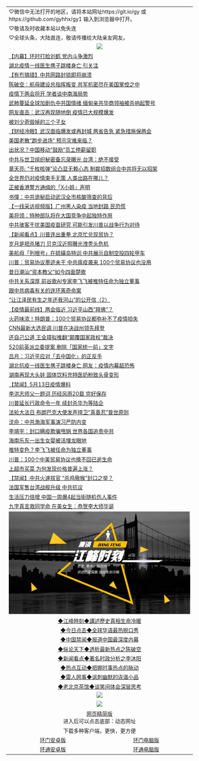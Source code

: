 
 <table>
 
<tr>
<td colspan="2" align=left>
♡微信中无法打开的地区，请将本站网址https://git.io/gy 或 https://github.com/gyhhx/gy1 输入到浏览器中打开。 
 </td>
</tr>
 <tr>
 <td colspan="2" align=left>
♡敬请及时收藏本站以免失连
 </td>
   <tr>
<td colspan="2" align=left>
♡全球头条，大陆直连，敬请传播给大陆亲友网友。
 </td>
</tr>

 <tr>
    <td colspan="2" align=center><img src="https://cdn.jsdelivr.net/gh/gyoupiodf/im1/%E7%BD%91%E9%97%A8%E6%96%B0%E9%97%BB1.jpg"></td>
 </tr>
<tr><td colspan="2" align="left"><a href="https://user.xgttd.press/?name=c1170538&key=zquqqokxqdzafbdg&from=gy">【内幕】环时打脸刘鹤 党内斗争激烈</a></td></tr>
<tr><td colspan="2" align="left"><a href="https://user.xgttd.press/?name=c1170490&key=zquqqokxqdzafbdg&from=gy">湖北疫情一线医生携子跳楼身亡 引关注</a></td></tr>
<tr><td colspan="2" align="left"><a href="https://user.xgttd.press/?name=c1170503&key=zquqqokxqdzafbdg&from=gy">【有冇搞错】中共网路封锁即将崩溃</a></td></tr>
<tr><td colspan="2" align="left"><a href="https://user.xgttd.press/?name=c1170598&key=zquqqokxqdzafbdg&from=gy">陈破空：航母建设总指挥叛变 共军机密尽在美国掌控之中</a></td></tr>
<tr><td colspan="2" align="left"><a href="https://user.xgttd.press/?name=c1170505&key=zquqqokxqdzafbdg&from=gy">疫情下两会将开 学者谈中南海局势</a></td></tr>
<tr><td colspan="2" align="left"><a href="https://user.xgttd.press/?name=c1170580&key=zquqqokxqdzafbdg&from=gy">武肺蔓延全球加剧仇中共国情绪 缅甸亲共华商领袖被杀响起警号</a></td></tr>
<tr><td colspan="2" align="left"><a href="https://user.xgttd.press/?name=c1170572&key=zquqqokxqdzafbdg&from=gy">网友直击：武汉再现随地倒 疫情已大规模爆发</a></td></tr>
<tr><td colspan="2" align="left"><a href="https://user.xgttd.press/?name=c1170589&key=zquqqokxqdzafbdg&from=gy">被刘少奇毁掉的三个子女</a></td></tr>
<tr><td colspan="2" align="left"><a href="https://user.xgttd.press/?name=c1170543&key=zquqqokxqdzafbdg&from=gy">【财经冷眼】武汉面临爆发或再封城 两省告急 紧急措施保两会</a></td></tr>
<tr><td colspan="2" align="left"><a href="https://user.xgttd.press/?name=c1170513&key=zquqqokxqdzafbdg&from=gy">美国老散“跑步进场” 预示灾难来临？</a></td></tr>
<tr><td colspan="2" align="left"><a href="https://user.xgttd.press/?name=c1170583&key=zquqqokxqdzafbdg&from=gy">出状况？中国移动“鼓励”员工停薪留职</a></td></tr>
<tr><td colspan="2" align="left"><a href="https://user.xgttd.press/?name=c1170561&key=zquqqokxqdzafbdg&from=gy">中共与世卫组织秘密备忘录曝光 台湾：绝不接受</a></td></tr>
<tr><td colspan="2" align="left"><a href="https://user.xgttd.press/?name=c1170541&key=zquqqokxqdzafbdg&from=gy">章天亮: “千枚核弹”论凸显无赖心态 制裁招数组合中共将无以招架</a></td></tr>
<tr><td colspan="2" align="left"><a href="https://user.xgttd.press/?name=c1170569&key=zquqqokxqdzafbdg&from=gy">全世界仍对疫情束手无策  人类出路在哪儿？</a></td></tr>
<tr><td colspan="2" align="left"><a href="https://user.xgttd.press/?name=c1170557&key=zquqqokxqdzafbdg&from=gy">正被香港警方通缉的「X小姐」声明</a></td></tr>
<tr><td colspan="2" align="left"><a href="https://user.xgttd.press/?name=c1170588&key=zquqqokxqdzafbdg&from=gy">书僮：中共诡秘启动武汉全市核酸筛查的背后</a></td></tr>
<tr><td colspan="2" align="left"><a href="https://user.xgttd.press/?name=c1170566&key=zquqqokxqdzafbdg&from=gy">【一线采访视频版】广州黑人染疫 当地封路 民恐慌</a></td></tr>
<tr><td colspan="2" align="left"><a href="https://user.xgttd.press/?name=c1170584&key=zquqqokxqdzafbdg&from=gy">美将领：特种部队将在大国竞争中起独特作用</a></td></tr>
<tr><td colspan="2" align="left"><a href="https://user.xgttd.press/?name=c1170524&key=zquqqokxqdzafbdg&from=gy">中共骇客干扰美国疫苗研究 可能引发川普以战争行为对待</a></td></tr>
<tr><td colspan="2" align="left"><a href="https://user.xgttd.press/?name=c1170596&key=zquqqokxqdzafbdg&from=gy">【新闻看点】川普连出重拳 北京忙兑现贸协？</a></td></tr>
<tr><td colspan="2" align="left"><a href="https://user.xgttd.press/?name=c1170577&key=zquqqokxqdzafbdg&from=gy">岁月是把杀猪刀 贝克汉近照曝光洩秃头危机</a></td></tr>
<tr><td colspan="2" align="left"><a href="https://user.xgttd.press/?name=c1170559&key=zquqqokxqdzafbdg&from=gy">美航母「列根号」在硫磺岛特训 中共展示自制空投四轮甲车</a></td></tr>
<tr><td colspan="2" align="left"><a href="https://user.xgttd.press/?name=c1170570&key=zquqqokxqdzafbdg&from=gy">川普：贸易协议墨迹未干 中共瘟疫袭来 100个贸易协议也没用</a></td></tr>
<tr><td colspan="2" align="left"><a href="https://user.xgttd.press/?name=c1170576&key=zquqqokxqdzafbdg&from=gy">昔日潮汕“资本教父”如今四面楚歌</a></td></tr>
<tr><td colspan="2" align="left"><a href="https://user.xgttd.press/?name=c1170542&key=zquqqokxqdzafbdg&from=gy">中共关系深厚 前谷歌AI专家李飞飞被推特任命为独立董事</a></td></tr>
<tr><td colspan="2" align="left"><a href="https://user.xgttd.press/?name=c1170556&key=zquqqokxqdzafbdg&from=gy">跟中共病毒有关的连环离奇命案</a></td></tr>
<tr><td colspan="2" align="left"><a href="https://user.xgttd.press/?name=c1170539&key=zquqqokxqdzafbdg&from=gy">“让江泽民有生之年还我河山”的公开信（2）</a></td></tr>
<tr><td colspan="2" align="left"><a href="https://user.xgttd.press/?name=c1170595&key=zquqqokxqdzafbdg&from=gy">【疫情最前线】两会临近 习近平山西“拜佛”？</a></td></tr>
<tr><td colspan="2" align="left"><a href="https://user.xgttd.press/?name=c1170501&key=zquqqokxqdzafbdg&from=gy">火药味浓！特朗普：100个贸易协议都弥补不了疫情损失</a></td></tr>
<tr><td colspan="2" align="left"><a href="https://user.xgttd.press/?name=c1170579&key=zquqqokxqdzafbdg&from=gy">CNN最新大选民调 川普在决战州领先拜登</a></td></tr>
<tr><td colspan="2" align="left"><a href="https://user.xgttd.press/?name=c1170575&key=zquqqokxqdzafbdg&from=gy">还自己公道 王全璋拟推翻“颠覆国家政权”裁决</a></td></tr>
<tr><td colspan="2" align="left"><a href="https://user.xgttd.press/?name=c1170560&key=zquqqokxqdzafbdg&from=gy">520前英派立委提案 删除「国家统一前」文字</a></td></tr>
<tr><td colspan="2" align="left"><a href="https://user.xgttd.press/?name=c1170617&key=zquqqokxqdzafbdg&from=gy">吕月：习近平应对「去中国化」的正反手</a></td></tr>
<tr><td colspan="2" align="left"><a href="https://user.xgttd.press/?name=c1170608&key=zquqqokxqdzafbdg&from=gy">湖北抗疫一线医生携子跳楼身亡 网友：疫情内幕超恐怖</a></td></tr>
<tr><td colspan="2" align="left"><a href="https://user.xgttd.press/?name=c1170568&key=zquqqokxqdzafbdg&from=gy">湖南再现大头娃 固体饮料充特医奶粉致头骨变形</a></td></tr>
<tr><td colspan="2" align="left"><a href="https://user.xgttd.press/?name=c1170587&key=zquqqokxqdzafbdg&from=gy">【禁闻】5月13日疫情爆料</a></td></tr>
<tr><td colspan="2" align="left"><a href="https://user.xgttd.press/?name=c1170604&key=zquqqokxqdzafbdg&from=gy">李洪志师父一题词 历经风雨20载 完好保存</a></td></tr>
<tr><td colspan="2" align="left"><a href="https://user.xgttd.press/?name=c1170590&key=zquqqokxqdzafbdg&from=gy">川普延长行政命令一年 续封杀华为等陆企</a></td></tr>
<tr><td colspan="2" align="left"><a href="https://user.xgttd.press/?name=c1170586&key=zquqqokxqdzafbdg&from=gy">法轮大法日 布朗巴克大使发声捍卫“真善忍”普世原则</a></td></tr>
<tr><td colspan="2" align="left"><a href="https://user.xgttd.press/?name=c1170615&key=zquqqokxqdzafbdg&from=gy">沈舟：中共渤海军事演习严防内变</a></td></tr>
<tr><td colspan="2" align="left"><a href="https://user.xgttd.press/?name=c1170491&key=zquqqokxqdzafbdg&from=gy">李靖宇：封口瞒疫欺骗甩锅 世界各国追责中共</a></td></tr>
<tr><td colspan="2" align="left"><a href="https://user.xgttd.press/?name=c1170535&key=zquqqokxqdzafbdg&from=gy">海南乐东一出生女婴被活埋龙眼地</a></td></tr>
<tr><td colspan="2" align="left"><a href="https://user.xgttd.press/?name=c1170492&key=zquqqokxqdzafbdg&from=gy">推特变色？李飞飞被任命为独立董事</a></td></tr>
<tr><td colspan="2" align="left"><a href="https://user.xgttd.press/?name=c1170502&key=zquqqokxqdzafbdg&from=gy">川普：100个中美贸易协议也换不回已逝生命</a></td></tr>
<tr><td colspan="2" align="left"><a href="https://user.xgttd.press/?name=c1170530&key=zquqqokxqdzafbdg&from=gy">上超市买菜 为何发现价格普遍上涨？</a></td></tr>
<tr><td colspan="2" align="left"><a href="https://user.xgttd.press/?name=c1170526&key=zquqqokxqdzafbdg&from=gy">【禁闻】中共火速拔官 “杀鸡儆猴”封口之举？</a></td></tr>
<tr><td colspan="2" align="left"><a href="https://user.xgttd.press/?name=c1170550&key=zquqqokxqdzafbdg&from=gy">法国军售台湾战舰升级 中共抗议</a></td></tr>
<tr><td colspan="2" align="left"><a href="https://user.xgttd.press/?name=c1170540&key=zquqqokxqdzafbdg&from=gy">生活压力倍增 中国一周爆4起当街随机伤人事件</a></td></tr>
<tr><td colspan="2" align="left"><a href="https://user.xgttd.press/?name=c1170565&key=zquqqokxqdzafbdg&from=gy">九字真言救同学命 在美女生：恭贺李大师华诞</a></td></tr>

 <tr>
   <td colspan="2" align=center><img src="https://github.com/gyoupiodf/im1/blob/master/jf-1.jpg"></td>
  </tr>
   <tr>
   <td colspan="2" align=center> 
<a href="https://user.xgttd.press/oo.aspx?name=c922850&key=zquqqokxqdzafbdg&from=gy&tag=9877">◆江峰時刻◆講述歷史真相生命冷暖</a><br/>
    </td>
  </tr>
   <tr>
   <td colspan="2" align=center> 
<a href="https://user.xgttd.press/oo.aspx?name=c816850&key=zquqqokxqdzafbdg&from=gy&tag=9877">◆今日点击◆全球华语最热脱口秀</a><br/>
    </td>
  </tr>
  <tr>
  <td colspan="2" align=center>
<a href="https://user.xgttd.press/oo.aspx?name=c816860&key=zquqqokxqdzafbdg&from=gy&tag=99733110">◆中国禁闻◆报道中国最深度内幕</a><br/>
   </tr>
  <tr>
     <td colspan="2" align=center>
<a href="https://user.xgttd.press/oo.aspx?name=c816855&key=zquqqokxqdzafbdg&from=gy&tag=997110">◆纵论天下◆透析最新热点之陈破空</a><br/>
   </tr>
   <tr>
      <td colspan="2" align=center>
<a href="https://user.xgttd.press/oo.aspx?name=c838308&key=zquqqokxqdzafbdg&from=gy&tag=9973110">◆新闻看点◆著名时政分析之李沐阳</a><br/>
   </tr>
   <tr>
     <td colspan="2" align=center>
<a href="https://user.xgttd.press/oo.aspx?name=c816852&key=zquqqokxqdzafbdg&from=gy&tag=9733110">◆热点互动◆把握时事热点的脉动</a><br/>
   </tr>
   <tr>
      <td colspan="2" align=center>
<a href="https://user.xgttd.press/oo.aspx?name=c816694&key=zquqqokxqdzafbdg&from=gy&tag=93310">◆雷人网事◆讽刺幽默的诙谐小品</a><br/>
   </tr>
   <tr>
    <td colspan="2" align=center>
<a href="https://user.xgttd.press/oo.aspx?name=c816650&key=zquqqokxqdzafbdg&from=gy&tag=9973110">◆老北京茶馆◆谈笑间体会深层思考</a><br/>
   </tr>


  <tr>
    <td colspan="2" align="center"><img src="https://cdn.jsdelivr.net/gh/opipe/up/oGate640.jpg"/></td>
  </tr>
   <tr>
    <td colspan="2" align="center"><img src="https://cdn.jsdelivr.net/gh/opipe/up/oGate65.jpg"/></td>
  </tr>
  <tr>
    <td colspan="2" align="center"><a href="https://gitcdn.xyz/cdn/otiny/up/master/show005.htm">网页精简版</a><br/>进入后可以点击底部：动态网址</td>
  </tr>
  <tr>
    <td colspan="2" align="center">下载多种客户端，更快，更方便</td>
  <tr>
  <tr>
    <td align="center"><a href="https://cdn.jsdelivr.net/gh/opipe/up/oGatea.apk">环门安卓版</a></td>
    <td align="center"><a href="https://cdn.jsdelivr.net/gh/opipe/up/oGate.zip">环门电脑版</a></td>
  </tr>
  <tr>
    <td align="center"><a href="https://cdn.jsdelivr.net/gh/opipe/up/oPipe.apk">环通安卓版</a></td>
    <td align="center"><a href="https://raw.githubusercontent.com/opipe/up/master/oPipe.zip">环通电脑版</a></td>
  </tr>
</table>

